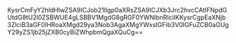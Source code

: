 KysrCmFyY2hldHlwZSA9ICJob21lIgp0aXRsZSA9ICJXb3Jrc2hvcCAtIFNpdGUtdG8tU2l0ZSBWUE4gLSBBV1MgdG8gRGF0YWNlbnRlciIKKysrCgpEaXNjb3ZlciB3aGF0IHRoaXMgd29ya3Nob3AgaXMgYWxsIGFib3V0IGFuZCB0aGUgY29yZS1jb25jZXB0cyBiZWhpbmQgaXQuCg==